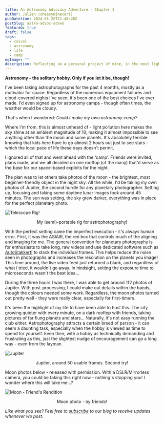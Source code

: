 ```yaml
---
title: An Astronomy Advocacy Adventure - Chapter 1
author: Julien (cheesyminecart)
pubDatetime: 2024-01-26T21:40:28Z
postSlug: astro-advoc-adven
featured: true
draft: false
tags:
  - casual
  - astronomy
  - life
  - camp
ogImage: ""
description: Reflecting on a personal project of mine, in the most light polluted city on the planet!
---
```


**Astronomy - the solitary hobby. Only if you let it be, though!**

I've been taking astrophotographs for the past 4 months, mostly as a motivator for space. Regardless of the numerous equipment failures and cloud-covered nights I've seen, it's been one of the best choices I've ever made. I'd even signed up for astronomy camps - though often times, the weather would be cloudy.

That's when I wondered: _Could I make my own astronomy camp?_

Where I'm from, this is almost unheard of - light pollution here makes the sky shine at an ambient magnitude of 10, making it almost impossible to see anything other than the moon and some planets. It's absolutely terrible knowing that kids here have to go almost 2 hours out just to see stars - which the local pace of life these days doesn't permit.

I ignored all of that and went ahead with the 'camp'. Friends were invited, plans made, and we all decided on one rooftop (of the many) that'd serve as the base for our space-based exploits for the night.

The plan was to let others take photos of the moon - the brightest, most beginner-friendly object in the night sky. All the while, I'd be taking my own photos of Jupiter, the second hurdle for any planetary photographer. Setting up, focusing and taking some daytime lunar images took around 45 minutes. The sun was setting, the sky grew darker, everything was in place for the perfect planetary photo.

![Telescope Rig!](/blog-images/telescope%20rig%20baseline%20image.jpeg)

<figcaption style="text-align:center">My (semi)-portable rig for astrophotography!</figcaption>

With the perfect setting came the imperfect execution - it's always human error. First, it was the ASIAIR, the red box that controls much of the aligning and imaging for me. The general convention for planetary photography is for enthusiasts to take long, raw videos and use dedicated software such as [AutoStakkert!](https://www.autostakkert.com) to stack the individual frames. This helps reduce the noise seen in photographs and increases the resolution on the planets you image! This time around, the live video feed just returned a blank, and regardless of what I tried, it wouldn't go away. In hindsight, setting the exposure time to microseconds wasn't the best idea...

During the three hours I was there, I was able to get around 112 photos of Jupiter. With post-processing, I could make out details within the bands, though the colours needed some work. Regardless, the moon photos turned out pretty well - they were really clear, especially for first-timers.

It's been the highlight of my life to have been able to host this. The city growing quieter with every minute, on a dark rooftop with friends, taking pictures of far flung planets and stars... Naturally, it's not easy running the club either. Astrophotography attracts a certain breed of person - it can seem a daunting task, especially when the hobby is viewed as time to spend for yourself. Even then, with a hobby as technically demanding and frustrating as this, just the slightest nudge of encouragement can go a long way - even from the layman.

![Jupiter](/blog-images/Light_Jupiter_1.png)

<figcaption style="text-align:center">Jupiter, around 50 usable frames. Second try!</figcaption>

Moon photos below - released with permission. With a DSLR/Mirrorless camera, you could be taking this right now - nothing's stopping you! I wonder where this will take me...?

![Moon - Friend's Rendition](/blog-images/moon.JPG)

<figcaption style="text-align:center">Moon photo - by friends!</figcaption>

_Like what you see? Feel free to [subscribe](https://thespacer-blog.netlify.app/subscribe/) to our blog to receive updates whenever we post._
